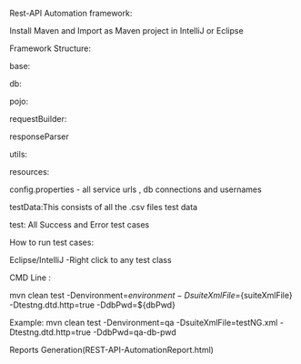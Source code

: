 Rest-API Automation framework:

Install Maven and Import as Maven project in IntelliJ or Eclipse

Framework Structure:

base:

db:

pojo:

requestBuilder:

responseParser

utils:

resources: 

config.properties - all service urls , db connections and usernames

testData:This consists of all the .csv files test data

test: All Success and Error test cases

How to run test cases:

Eclipse/IntelliJ -Right click to any test class

CMD Line :

mvn clean test -Denvironment=${environment} -DsuiteXmlFile=${suiteXmlFile} 
-Dtestng.dtd.http=true -DdbPwd=${dbPwd} 

Example: mvn clean test -Denvironment=qa -DsuiteXmlFile=testNG.xml -Dtestng.dtd.http=true -DdbPwd=qa-db-pwd

Reports Generation(REST-API-AutomationReport.html)